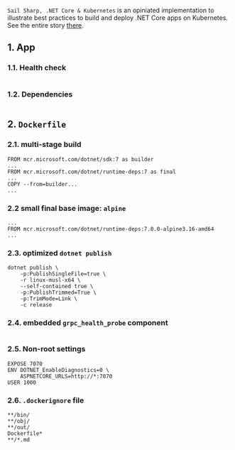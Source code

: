 `Sail Sharp, .NET Core & Kubernetes` is an opiniated implementation to illustrate best practices to build and deploy .NET Core apps on Kubernetes. See the entire story [there]().

## 1. App

### 1.1. Health check

```

```

### 1.2. Dependencies

```

```

## 2. `Dockerfile`

### 2.1. multi-stage build

```
FROM mcr.microsoft.com/dotnet/sdk:7 as builder
...
FROM mcr.microsoft.com/dotnet/runtime-deps:7 as final
...
COPY --from=builder...
...
```

### 2.2 small final base image: `alpine`

```
...
FROM mcr.microsoft.com/dotnet/runtime-deps:7.0.0-alpine3.16-amd64
...
```

### 2.3. optimized `dotnet publish`

```
dotnet publish \
    -p:PublishSingleFile=true \
    -r linux-musl-x64 \
    --self-contained true \
    -p:PublishTrimmed=True \
    -p:TrimMode=Link \
    -c release
```

### 2.4. embedded `grpc_health_probe` component

```

```

### 2.5. Non-root settings

```
EXPOSE 7070
ENV DOTNET_EnableDiagnostics=0 \
    ASPNETCORE_URLS=http://*:7070
USER 1000
```

### 2.6. `.dockerignore` file

```
**/bin/
**/obj/
**/out/
Dockerfile*
**/*.md
```
